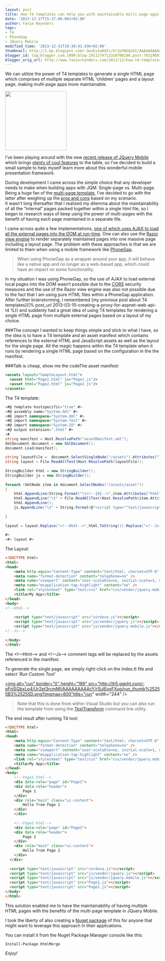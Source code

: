 ```yaml
---
layout: post
title: How T4 templates can help you with maintainable multi-page apps in JQM
date: '2013-12-27T15:37:00.001+02:00'
author: Fanie Reynders
tags:
- T4
- PhoneGap
- JQuery Mobile
modified_time: '2013-12-31T10:30:41.936+02:00'
thumbnail: http://1.bp.blogspot.com/-3wzEs1wHdZs/Ur2pYWGQz6I/AAAAAAAAAcw/rAMeV82fHn4/s72-c/t4%255B4%255D
blogger_id: tag:blogger.com,1999:blog-2911174713310708108.post-7831988718138464292
blogger_orig_url: http://www.faniereynders.com/2013/12/how-t4-templates-can-help-you-with.html
---
```


We can utilize the power of T4 templates to generate a single HTML page which comprises of multiple separate HTML ‘children’ pages and a layout page, making multi-page apps more maintainable.

<!--more-->

<a href="http://1.bp.blogspot.com/-3wzEs1wHdZs/Ur2pYWGQz6I/AAAAAAAAAcw/rAMeV82fHn4/s1600/t4%255B4%255D" imageanchor="1"><img border="0" height="193" src="http://1.bp.blogspot.com/-3wzEs1wHdZs/Ur2pYWGQz6I/AAAAAAAAAcw/rAMeV82fHn4/s200/t4%255B4%255D" width="200" /></a>

I’ve been playing around with the new <a href="http://jquerymobile.com/download/" target="_blank">recent release of JQuery Mobile</a> which brings <a href="http://jquerymobile.com/changelog/1.4.0/" target="_blank">plenty of cool features</a> to the table, so I’ve decided to build a small sample to help myself learn more about this wonderful mobile presentation framework.

During development I came across the simple choice that any developer needs to make when building apps with JQM: Single-page vs. Multi-page. Being a huge fan of the <a href="http://demos.jquerymobile.com/1.4.0/pages-multi-page/" target="_blank">multi-page template</a>, I’ve decided to go with the latter after weighing up the <a href="http://dev.chetankjain.net/2011/12/jquery-mobile-single-page-vs-multi-page.html" target="_blank">pros and cons</a> based on my scenario.<br />It wasn’t long thereafter that I realized my dilemma about the maintainability of all the “internal” pages packed together within a single html file, so I began to research ways of keep using the power of multi-pages with the benefit of having each page maintained in a separate file. 

I came across quite a few implementations, <a href="http://mrsarker.wordpress.com/2011/12/13/jquery-mobile-use-single-page-architecture-with-multiple-html-files/" target="_blank">one of which uses AJAX to load all the external pages into the DOM at run-time</a>. One can also use the <a href="http://en.wikipedia.org/wiki/ASP.NET_Razor_view_engine" target="_blank">Razor view engine</a> to render separately maintained pages into one massive page including a layout page. The problem with these approaches is that we are limited to them when using a mobile framework like <a href="http://phonegap.com/" target="_blank">PhoneGap</a>.

> When using PhoneGap as a wrapper around your app, it will behave like a native app and no longer as a web-based app, which could have an impact on some functionality.

In my situation I was using PhoneGap, so the use of AJAX to load external local pages into the DOM wasn’t possible due to the <a href="http://www.w3.org/TR/cors/" target="_blank">CORS</a> security measures and the use of the Razor view engine was also not possible due to the fact that I am using pure HTML files within a PhoneGap application.<br />After further brainstorming, I remembered [my previous post about T4 templates]({% post_url 2013-03-10-creating-a-proxy-for-aspnet-web-api-t4 %}) and suddenly had a great idea of using T4 templates for rendering a single HTML page from multiple external pages based on a layout of my choice.

###The concept
I wanted to keep things simple and stick to what I have, so the idea is to have a T4 template and an asset manifest which contains references to the external HTML and JavaScript assets as well as the layout for the single page. All the magic happens within the T4 template when it runs by rendering a single HTML page based on the configuration in the the manifest.

###Talk is cheap, show me the code</h2>The asset manifest:

```xml
<assets layout="SampleLayout.html">
  <asset html="Page1.html" js="Page1.js"/>
  <asset html="Page2.html" js="Page2.js"/>
</assets>
``` 

The T4 template:

```csharp
<#@ template hostspecific="true" #>
<#@ assembly name="System.Xml" #>
<#@ import namespace="System.Xml" #>
<#@ import namespace="System.Text" #>
<#@ import namespace="System.IO" #>
<#@ output extension=".html" #>
<#
string manifest = Host.ResolvePath("assetManifest.xml");
XmlDocument document = new XmlDocument();
document.Load(manifest);
 
string layoutFile =  document.SelectSingleNode("/assets").Attributes["layout"].Value;
string layout = File.ReadAllText(Host.ResolvePath(layoutFile));
 
StringBuilder html = new StringBuilder();
StringBuilder js = new StringBuilder();
 
foreach (XmlNode item in document.SelectNodes("/assets/asset"))
{
	html.AppendLine(String.Format("\t<!--{0}-->",item.Attributes["html"].Value));
    html.AppendLine("\t" + File.ReadAllText(Host.ResolvePath(item.Attributes["html"].Value)));
	html.AppendLine();
    js.AppendLine("\t" + String.Format(@"<script type=""text/javascript"" src=""{0}""></script>",item.Attributes["js"].Value));
 
}
 
layout = layout.Replace("<!--Html-->",html.ToString()).Replace("<!--Js-->",js.ToString());
 
#>
<#= layout #>
```

The Layout:

```html
<!DOCTYPE html>
<html>
<head>
    <meta http-equiv="Content-Type" content="text/html; charset=UTF-8" />
    <meta name="format-detection" content="telephone=no" />
    <meta name="viewport" content="user-scalable=no, initial-scale=1, maximum-scale=1, minimum-scale=1, width=device-width, height=device-height, target-densitydpi=device-dpi" />
    <meta name="msapplication-tap-highlight" content="no" /> 
    <link rel="stylesheet" type="text/css" href="css/vendor/jquery.mobile-1.4.0.min.css" />
    <title>My App</title>
</head>
<body>
<!--Html-->
 
    <script type="text/javascript" src="cordova.js"></script>
    <script type="text/javascript" src="js/vendor/jquery.js"></script>
    <script type="text/javascript" src="js/vendor/jquery.mobile.js"></script>
<!--Js-->
 
</body>
</html>
```

The <!—Html—> and <!—Js—> comment tags will be replaced by the assets referenced in the manifest.

To generate the single page, we simply right-click on the Index.tt file and select ‘*Run Custom Tool*’

<a href="http://lh3.ggpht.com/-dl4X37pK5xY/Ur2etIblV-I/AAAAAAAAAcU/NvjXZ-vE8I8/s1600-h/run%25255B5%25255D.png"><img alt="run" border="0" height="189" src="http://lh5.ggpht.com/-pFnlSQbxLp4/Ur2et3rcmMI/AAAAAAAAAcY/rSulEoxFXug/run_thumb%25255B3%25255D.png?imgmax=800"title="run" width="244" /></a>

> Note that this is done from within Visual Studio but you can also run the template from using the <a href="http://msdn.microsoft.com/en-us/library/bb126245.aspx" target="_blank">TextTransform</a> command line utility.

The end result after running T4 tool:

```html
<!DOCTYPE html>
<html>
<head>
    <meta http-equiv="Content-Type" content="text/html; charset=UTF-8" />
    <meta name="format-detection" content="telephone=no" />
    <meta name="viewport" content="user-scalable=no, initial-scale=1, maximum-scale=1, minimum-scale=1, width=device-width, height=device-height, target-densitydpi=device-dpi" />
    <meta name="msapplication-tap-highlight" content="no" /> 
    <link rel="stylesheet" type="text/css" href="css/vendor/jquery.mobile-1.4.0.min.css" />
    <title>My App</title>
</head>
<body>
    <!--Page1.html-->
    <div data-role="page" id="Page1">
    <div data-role="header">
        Page 1
    </div>
    <div role="main" class="ui-content">
        Hello from Page 1
    </div>
    </div>
 
    <!--Page2.html-->
    <div data-role="page" id="Page2">
    <div data-role="header">
        Page 2
    </div>
    <div role="main" class="ui-content">
        Hello from Page 2
    </div>
  </div>
 
  <script type="text/javascript" src="cordova.js"></script>
  <script type="text/javascript" src="js/vendor/jquery.js"></script>
  <script type="text/javascript" src="js/vendor/jquery.mobile.js"></script>
  <script type="text/javascript" src="Page1.js"></script>
  <script type="text/javascript" src="Page2.js"></script>
</body>
</html>
```

This solution enabled me to have the maintainability of having multiple HTML pages with the benefits of the multi-page template in JQuery Mobile.

I took the liberty of also creating a <a href="https://www.nuget.org/packages/HtmlMerge/" target="_blank">Nuget package</a> of this for anyone that might want to leverage this approach in their applications. 

You can install it from the Nuget Package Manager console like this:

```
Install-Package HtmlMerge
```

*Enjoy!*